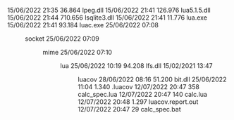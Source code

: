 15/06/2022  21:35            36.864 lpeg.dll
15/06/2022  21:41           126.976 lua5.1.5.dll
15/06/2022  21:44           710.656 lsqlite3.dll
15/06/2022  21:41            11.776 lua.exe
15/06/2022  21:41            93.184 luac.exe
25/06/2022  07:08    <DIR>          socket
25/06/2022  07:09    <DIR>          mime
25/06/2022  07:10    <DIR>          lua
25/06/2022  10:19            94.208 lfs.dll
15/02/2021  13:47    <DIR>          luacov
28/06/2022  08:16            51.200 bit.dll
25/06/2022  11:04             1.340 .luacov
12/07/2022  20:47               358 calc_spec.lua
12/07/2022  20:47               140 calc.lua
12/07/2022  20:48             1.297 luacov.report.out
12/07/2022  20:47                29 calc_spec.bat
